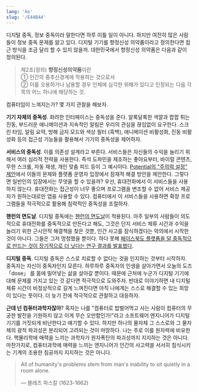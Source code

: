 ```yaml
---
lang: 'ko'
slug: '/E44B44'
---
```


디지털 중독, 정보 중독이라 말한다면 하루 이틀 일이 아니다. 하지만 여전히 많은 사람들이 정보 중독 문제를 앓고 있다. 디지털 기기를 향정신성 의약품이라고 정의한다면 접근 방식을 조금 달리 할 수 있지 않을까. 대한민국에서 향정신성 의약품은 다음과 같이 정의된다.

> 제2조(정의) **향정신성의약품**이란  
> ① 인간의 중추신경계에 작용하는 것으로서  
> ② 이를 오용하거나 남용할 경우 인체에 심각한 위해가 있다고 인정되는 다음 각 목의 어느 하나에 해당하는 것.

컴퓨터임이 느껴지는가? 몇 가지 관찰을 해보자.

**기기 자체의 중독성**.
화려한 인터페이스는 중독성을 준다.
알록달록한 색깔과 팝팝 튀는 진동, 부드러운 애니메이션과 지속적인 알림은 우리의 관심을 끊임없이 요구한다.
스크린 타임, 알림 요약, 방해 금지 모드와 색상 필터 (흑백), 애니메이션 비활성화, 진동 비활성화 등의 접근성 기능들을 활용해서 기기의 중독성을 제어하자.

**서비스의 중독성**.
이를 의존성 설계라고 부른다.
서비스들은 자신들의 수익을 늘리기 위해서 여러 심리적 전략을 사용한다.
즉석 도파민을 제조하는 좋아요부터, 바이럴 콘텐츠, 무한 스크롤, 자동 재생, 개인 맞춤 피드 등이 그 예시이다.
[Potential의 "주의력 설정" 제안](https://attentionsettings.com/)에서 이들의 문제와 플랫폼 운영자 입장에서 잠재적 해결 방안을 제안한다.
그렇다면 일반인의 입장에서는 무엇을 할 수 있을까?
우선, 휴대전화에서 이 서비스들을 사용하지 않는다.
휴대전화는 접근성이 너무 좋으며 프로그램을 변조할 수 없어 서비스 제공자가 원하는대로만 앱을 사용할 수 있다.
컴퓨터에서 이 서비스들을 사용하면 확장 프로그램들을 적극적으로 활용해 침략적인 중독성을 조절하자.

**핸런의 면도날**. 디지털 중독에는 [핸런의 면도날](https://ko.wikipedia.org/wiki/%ED%95%B8%EB%9F%B0%EC%9D%98_%EB%A9%B4%EB%8F%84%EB%82%A0)이 적용된다. 아주 일부의 사람들이 의도적으로 휴대전화를 중독적으로 만든다고 해도, 그것은 단지 서비스 체류 시간과 수익을 늘리기 위한 근시안적 해결책을 찾은 것뿐, 인간 사고를 잠식하겠다는 악의에서 시작한 것이 아니다. 그들은 그저 멍청했을 뿐이다. 하다 못해 [페이스북도 플랫폼을 덜 중독적으로 만드는 것이 장기적으로 더 낫다는 연구 결과를 발표했다](https://medium.com/@AnalyticsAtMeta/notifications-why-less-is-more-how-facebook-has-been-increasing-both-user-satisfaction-and-app-9463f7325e7d).

**디지털 중독**.
디지털 중독은 스스로 치료할 수 없다는 것을 인지하는 것부터 시작하자.
중독자는 자신이 중독자인지 모른다.
하루하루 중독자의 인생을 살아가면서 오늘의 도즈 「dose」 를 몸에 밀어넣는 삶을 살아갈 뿐이다.
때문에 근처에 누군가 디지털 기기에 대해 문제를 가지고 있는 것 같다면 적극적으로 도와주자.
반대로 이야기하면 내 디지털 체류 시간이 비정상적으로 길게 느껴진다면 아직 나에게는 스스로 해결할 수 있는 희망이 있다는 뜻이다.
더 늦기 전에 적극적으로 관찰하고 대응하자.

**근데 넌 컴퓨터과학자잖아**?
혹자는 나를 "컴퓨터로 밥벌어먹고 사는 사람이 컴퓨터의 무궁한 발전을 기원하지 않고 이게 무슨 오만함인가!"라고 소프트웨어 엔지니어가 디지털 기기를 거짓되게 비난한다고 얘기할 수 있다. 하지만 하나의 물자체 그 스스로와 그 물자체의 광적 파괴성은 분리되어 고려되는 것이 마땅하다. 나는 주로 이를 원자력에 비유한다. 핵물리학에 매력을 느끼는 과학자가 원자폭탄의 파괴성까지 지지하는 것은 아니다. 마찬가지로, 컴퓨터과학에 매력을 느끼는 엔지니어가 인간의 사고력을 서서히 침식시키는 기계의 조용한 침공까지 지지하는 것은 아니다.

> All of humanity's problems stem from man's inability to sit quietly in a room alone.
>
> — 블레즈 파스칼 (1623-1662)
